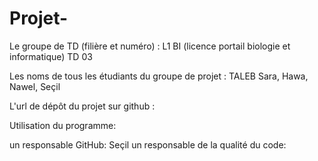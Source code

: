 # Projet-
Le groupe de TD (filière et numéro) : L1 BI (licence portail biologie et informatique) TD 03

Les noms de tous les étudiants du groupe de projet : TALEB Sara, Hawa, Nawel, Seçil

L'url de dépôt du projet sur github :

Utilisation du programme:

un responsable GitHub: Seçil
un responsable de la qualité du code:
